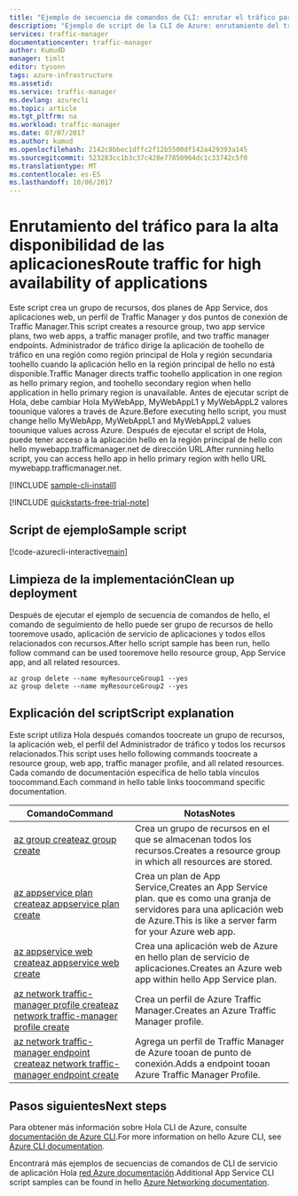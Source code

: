```yaml
---
title: "Ejemplo de secuencia de comandos de CLI: enrutar el tráfico para lograr alta disponibilidad de aplicaciones aaaAzure | Documentos de Microsoft"
description: "Ejemplo de script de la CLI de Azure: enrutamiento del tráfico para la alta disponibilidad de las aplicaciones"
services: traffic-manager
documentationcenter: traffic-manager
author: KumudD
manager: timlt
editor: tysonn
tags: azure-infrastructure
ms.assetid: 
ms.service: traffic-manager
ms.devlang: azurecli
ms.topic: article
ms.tgt_pltfrm: na
ms.workload: traffic-manager
ms.date: 07/07/2017
ms.author: kumud
ms.openlocfilehash: 2142c8bbec1dffc2f12b5500df142a429393a145
ms.sourcegitcommit: 523283cc1b3c37c428e77850964dc1c33742c5f0
ms.translationtype: MT
ms.contentlocale: es-ES
ms.lasthandoff: 10/06/2017
---
```

# <a name="route-traffic-for-high-availability-of-applications"></a><span data-ttu-id="9eb1a-103">Enrutamiento del tráfico para la alta disponibilidad de las aplicaciones</span><span class="sxs-lookup"><span data-stu-id="9eb1a-103">Route traffic for high availability of applications</span></span>

<span data-ttu-id="9eb1a-104">Este script crea un grupo de recursos, dos planes de App Service, dos aplicaciones web, un perfil de Traffic Manager y dos puntos de conexión de Traffic Manager.</span><span class="sxs-lookup"><span data-stu-id="9eb1a-104">This script creates a resource group, two app service plans, two web apps, a traffic manager profile, and two traffic manager endpoints.</span></span> <span data-ttu-id="9eb1a-105">Administrador de tráfico dirige la aplicación de toohello de tráfico en una región como región principal de Hola y región secundaria toohello cuando la aplicación hello en la región principal de hello no está disponible.</span><span class="sxs-lookup"><span data-stu-id="9eb1a-105">Traffic Manager directs traffic toohello application in one region as hello primary region, and toohello secondary region when hello application in hello primary region is unavailable.</span></span> <span data-ttu-id="9eb1a-106">Antes de ejecutar script de Hola, debe cambiar Hola MyWebApp, MyWebAppL1 y MyWebAppL2 valores toounique valores a través de Azure.</span><span class="sxs-lookup"><span data-stu-id="9eb1a-106">Before executing hello script, you must change hello MyWebApp, MyWebAppL1 and MyWebAppL2 values toounique values across Azure.</span></span> <span data-ttu-id="9eb1a-107">Después de ejecutar el script de Hola, puede tener acceso a la aplicación hello en la región principal de hello con hello mywebapp.trafficmanager.net de dirección URL.</span><span class="sxs-lookup"><span data-stu-id="9eb1a-107">After running hello script, you can access hello app in hello primary region with hello URL mywebapp.trafficmanager.net.</span></span>

[!INCLUDE [sample-cli-install](../../../includes/sample-cli-install.md)]

[!INCLUDE [quickstarts-free-trial-note](../../../includes/quickstarts-free-trial-note.md)]

## <a name="sample-script"></a><span data-ttu-id="9eb1a-108">Script de ejemplo</span><span class="sxs-lookup"><span data-stu-id="9eb1a-108">Sample script</span></span>

[!code-azurecli-interactive[main](../../../cli_scripts/traffic-manager/direct-traffic-for-increased-application-availability/direct-traffic-for-increased-application-availability.sh "Route traffic for high availability")]


## <a name="clean-up-deployment"></a><span data-ttu-id="9eb1a-109">Limpieza de la implementación</span><span class="sxs-lookup"><span data-stu-id="9eb1a-109">Clean up deployment</span></span> 

<span data-ttu-id="9eb1a-110">Después de ejecutar el ejemplo de secuencia de comandos de hello, el comando de seguimiento de hello puede ser grupo de recursos de hello tooremove usado, aplicación de servicio de aplicaciones y todos ellos relacionados con recursos.</span><span class="sxs-lookup"><span data-stu-id="9eb1a-110">After hello script sample has been run, hello follow command can be used tooremove hello resource group, App Service app, and all related resources.</span></span>

```azurecli
az group delete --name myResourceGroup1 --yes
az group delete --name myResourceGroup2 --yes
```

## <a name="script-explanation"></a><span data-ttu-id="9eb1a-111">Explicación del script</span><span class="sxs-lookup"><span data-stu-id="9eb1a-111">Script explanation</span></span>

<span data-ttu-id="9eb1a-112">Este script utiliza Hola después comandos toocreate un grupo de recursos, la aplicación web, el perfil del Administrador de tráfico y todos los recursos relacionados.</span><span class="sxs-lookup"><span data-stu-id="9eb1a-112">This script uses hello following commands toocreate a resource group, web app, traffic manager profile, and all related resources.</span></span> <span data-ttu-id="9eb1a-113">Cada comando de documentación específica de hello tabla vínculos toocommand.</span><span class="sxs-lookup"><span data-stu-id="9eb1a-113">Each command in hello table links toocommand specific documentation.</span></span>

| <span data-ttu-id="9eb1a-114">Comando</span><span class="sxs-lookup"><span data-stu-id="9eb1a-114">Command</span></span> | <span data-ttu-id="9eb1a-115">Notas</span><span class="sxs-lookup"><span data-stu-id="9eb1a-115">Notes</span></span> |
|---|---|
| [<span data-ttu-id="9eb1a-116">az group create</span><span class="sxs-lookup"><span data-stu-id="9eb1a-116">az group create</span></span>](https://docs.microsoft.com/cli/azure/group#create) | <span data-ttu-id="9eb1a-117">Crea un grupo de recursos en el que se almacenan todos los recursos.</span><span class="sxs-lookup"><span data-stu-id="9eb1a-117">Creates a resource group in which all resources are stored.</span></span> |
| [<span data-ttu-id="9eb1a-118">az appservice plan create</span><span class="sxs-lookup"><span data-stu-id="9eb1a-118">az appservice plan create</span></span>](https://docs.microsoft.com/cli/azure/appservice/plan#create) | <span data-ttu-id="9eb1a-119">Crea un plan de App Service,</span><span class="sxs-lookup"><span data-stu-id="9eb1a-119">Creates an App Service plan.</span></span> <span data-ttu-id="9eb1a-120">que es como una granja de servidores para una aplicación web de Azure.</span><span class="sxs-lookup"><span data-stu-id="9eb1a-120">This is like a server farm for your Azure web app.</span></span> |
| [<span data-ttu-id="9eb1a-121">az appservice web create</span><span class="sxs-lookup"><span data-stu-id="9eb1a-121">az appservice web create</span></span>](https://docs.microsoft.com/cli/azure/appservice/web#create) | <span data-ttu-id="9eb1a-122">Crea una aplicación web de Azure en hello plan de servicio de aplicaciones.</span><span class="sxs-lookup"><span data-stu-id="9eb1a-122">Creates an Azure web app within hello App Service plan.</span></span> |
| [<span data-ttu-id="9eb1a-123">az network traffic-manager profile create</span><span class="sxs-lookup"><span data-stu-id="9eb1a-123">az network traffic-manager profile create</span></span>](https://docs.microsoft.com/cli/azure/network/traffic-manager/profile#create) | <span data-ttu-id="9eb1a-124">Crea un perfil de Azure Traffic Manager.</span><span class="sxs-lookup"><span data-stu-id="9eb1a-124">Creates an Azure Traffic Manager profile.</span></span> |
| [<span data-ttu-id="9eb1a-125">az network traffic-manager endpoint create</span><span class="sxs-lookup"><span data-stu-id="9eb1a-125">az network traffic-manager endpoint create</span></span>](https://docs.microsoft.com/cli/azure/network/traffic-manager/endpoint#create) | <span data-ttu-id="9eb1a-126">Agrega un perfil de Traffic Manager de Azure tooan de punto de conexión.</span><span class="sxs-lookup"><span data-stu-id="9eb1a-126">Adds a endpoint tooan Azure Traffic Manager Profile.</span></span> |

## <a name="next-steps"></a><span data-ttu-id="9eb1a-127">Pasos siguientes</span><span class="sxs-lookup"><span data-stu-id="9eb1a-127">Next steps</span></span>

<span data-ttu-id="9eb1a-128">Para obtener más información sobre Hola CLI de Azure, consulte [documentación de Azure CLI](https://docs.microsoft.com/cli/azure/overview).</span><span class="sxs-lookup"><span data-stu-id="9eb1a-128">For more information on hello Azure CLI, see [Azure CLI documentation](https://docs.microsoft.com/cli/azure/overview).</span></span>

<span data-ttu-id="9eb1a-129">Encontrará más ejemplos de secuencias de comandos de CLI de servicio de aplicación Hola [red Azure documentación](../cli-samples.md).</span><span class="sxs-lookup"><span data-stu-id="9eb1a-129">Additional App Service CLI script samples can be found in hello [Azure Networking documentation](../cli-samples.md).</span></span>
